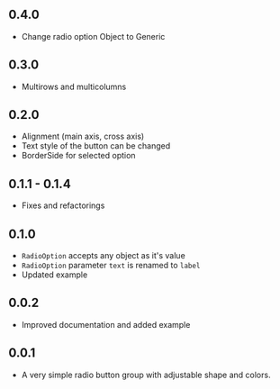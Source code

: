 ## 0.4.0
* Change radio option Object to Generic

## 0.3.0
* Multirows and multicolumns

## 0.2.0
* Alignment (main axis, cross axis)
* Text style of the button can be changed
* BorderSide for selected option

## 0.1.1 - 0.1.4
* Fixes and refactorings

## 0.1.0
* `RadioOption` accepts any object as it's value
* `RadioOption` parameter `text` is renamed to `label`
* Updated example


## 0.0.2
* Improved documentation and added example

## 0.0.1
* A very simple radio button group with adjustable shape and colors.